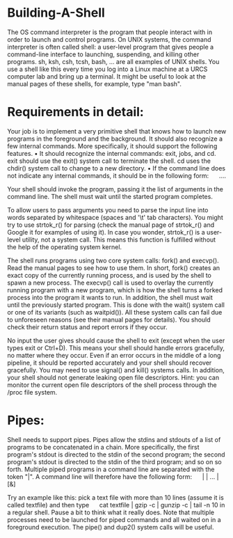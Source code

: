 # Building-A-Shell
The OS command interpreter is the program that people interact with in order to launch and control programs. On UNIX systems, the command interpreter is often called shell: a user-level program that gives people a command-line interface to launching, suspending, and killing other programs. sh, ksh, csh, tcsh, bash, ... are all examples of UNIX shells. You use a shell like this every time you log into a Linux machine at a URCS computer lab and bring up a terminal. It might be useful to look at the manual pages of these shells, for example, type "man bash". 

# Requirements in detail: 
Your job is to implement a very primitive shell that knows how to launch new programs in the foreground and the background. It should also recognize a few internal commands. More specifically, it should support the following features. 
    • It should recognize the internal commands: exit, jobs, and cd. exit should use the exit() system call to terminate the       shell. cd uses the chdir() system call to change to a new directory. 
    • If the command line does not indicate any internal commands, it should be in the following form:
     <program name> <arg1> <arg2> .... <argN> 
  
Your shell should invoke the program, passing it the list of arguments in the command line. The shell must wait until the started program completes. 

To allow users to pass arguments you need to parse the input line into words separated by whitespace (spaces and '\t' tab characters). You might try to use strtok_r() for parsing (check the manual page of strtok_r() and Google it for examples of using it). In case you wonder, strtok_r() is a user-level utility, not a system call. This means this function is fulfilled without the help of the operating system kernel. 

The shell runs programs using two core system calls: fork() and execvp(). Read the manual pages to see how to use them. In short, fork() creates an exact copy of the currently running process, and is used by the shell to spawn a new process. The execvp() call is used to overlay the currently running program with a new program, which is how the shell turns a forked process into the program it wants to run. In addition, the shell must wait until the previously started program. This is done with the wait() system call or one of its variants (such as waitpid()). All these system calls can fail due to unforeseen reasons (see their manual pages for details). You should check their return status and report errors if they occur. 

No input the user gives should cause the shell to exit (except when the user types exit or Ctrl+D). This means your shell should handle errors gracefully, no matter where they occur. Even if an error occurs in the middle of a long pipeline, it should be reported accurately and your shell should recover gracefully. You may need to use signal() and kill() systems calls. In addition, your shell should not generate leaking open file descriptors. Hint: you can monitor the current open file descriptors of the shell process through the /proc file system. 

# Pipes: 
Shell needs to support pipes. Pipes allow the stdins and stdouts of a list of programs to be concatenated in a chain. More specifically, the first program's stdout is directed to the stdin of the second program; the second program's stdout is directed to the stdin of the third program; and so on so forth. Multiple piped programs in a command line are separated with the token "|". 
A command line will therefore have the following form:
     <program1> <arglist1> | <program2> <arglist2> | ... | <programN> <arglistN> [&]

Try an example like this: pick a text file with more than 10 lines (assume it is called textfile) and then type
     cat textfile | gzip -c | gunzip -c | tail -n 10 in a regular shell. Pause a bit to think what it really does. Note that multiple processes need to be launched for piped commands and all waited on in a foreground execution. The pipe() and dup2() system calls will be useful.
